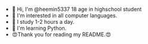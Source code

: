 - 👋 Hi, I'm @heemin5337 18 age in highschool student
- 👀 I'm interested in all computer languages.
- 📒 I study 1-2 hours a day.
- 🌱 I'm learning Python.
- 😍Thank you for reading my README.😍

<!---
heemin5337/heemin5337 is a ✨ special ✨ repository because its `README.md` (this file) appears on your GitHub profile.
You can click the Preview link to take a look at your changes.
--->
